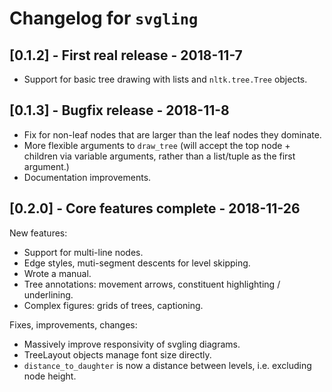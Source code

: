 # Changelog for `svgling`

## [0.1.2] - First real release - 2018-11-7

- Support for basic tree drawing with lists and `nltk.tree.Tree` objects.

## [0.1.3] - Bugfix release - 2018-11-8

- Fix for non-leaf nodes that are larger than the leaf nodes they dominate.
- More flexible arguments to `draw_tree` (will accept the top node + children
  via variable arguments, rather than a list/tuple as the first argument.)
- Documentation improvements.

## [0.2.0] - Core features complete - 2018-11-26

New features:
- Support for multi-line nodes.
- Edge styles, muti-segment descents for level skipping.
- Wrote a manual.
- Tree annotations: movement arrows, constituent highlighting / underlining.
- Complex figures: grids of trees, captioning.

Fixes, improvements, changes:
- Massively improve responsivity of svgling diagrams.
- TreeLayout objects manage font size directly.
- `distance_to_daughter` is now a distance between levels, i.e. excluding node
  height.
